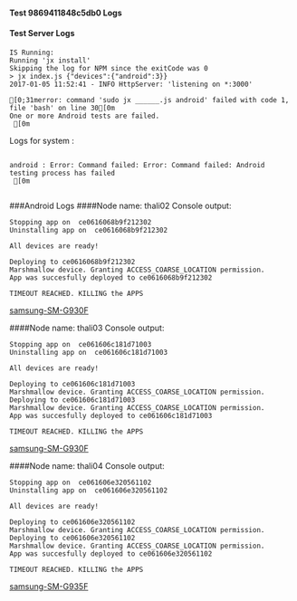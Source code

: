 #### Test 9869411848c5db0 Logs

#### Test Server Logs
```
IS Running:
Running 'jx install'
Skipping the log for NPM since the exitCode was 0
> jx index.js {"devices":{"android":3}}
2017-01-05 11:52:41 - INFO HttpServer: 'listening on *:3000'

[0;31merror: command 'sudo jx ______.js android' failed with code 1, file 'bash' on line 30[0m
One or more Android tests are failed.
 [0m

```


Logs for system : 
```

android : Error: Command failed: Error: Command failed: Android testing process has failed
 [0m


```
###Android Logs
####Node name: thali02
Console output:
```
Stopping app on  ce0616068b9f212302
Uninstalling app on  ce0616068b9f212302

All devices are ready!

Deploying to ce0616068b9f212302
Marshmallow device. Granting ACCESS_COARSE_LOCATION permission.
App was succesfully deployed to ce0616068b9f212302

TIMEOUT REACHED. KILLING the APPS
```
[samsung-SM-G930F](https://github.com/ThaliTester/TestResults/blob/9869411848c5db0_CI_sanity_check_czyzm/thali02_samsung-SM-G930F.md)

####Node name: thali03
Console output:
```
Stopping app on  ce061606c181d71003
Uninstalling app on  ce061606c181d71003

All devices are ready!

Deploying to ce061606c181d71003
Marshmallow device. Granting ACCESS_COARSE_LOCATION permission.
Deploying to ce061606c181d71003
Marshmallow device. Granting ACCESS_COARSE_LOCATION permission.
App was succesfully deployed to ce061606c181d71003

TIMEOUT REACHED. KILLING the APPS
```
[samsung-SM-G930F](https://github.com/ThaliTester/TestResults/blob/9869411848c5db0_CI_sanity_check_czyzm/thali03_samsung-SM-G930F.md)

####Node name: thali04
Console output:
```
Stopping app on  ce061606e320561102
Uninstalling app on  ce061606e320561102

All devices are ready!

Deploying to ce061606e320561102
Marshmallow device. Granting ACCESS_COARSE_LOCATION permission.
Deploying to ce061606e320561102
Marshmallow device. Granting ACCESS_COARSE_LOCATION permission.
App was succesfully deployed to ce061606e320561102

TIMEOUT REACHED. KILLING the APPS
```
[samsung-SM-G935F](https://github.com/ThaliTester/TestResults/blob/9869411848c5db0_CI_sanity_check_czyzm/thali04_samsung-SM-G935F.md)




